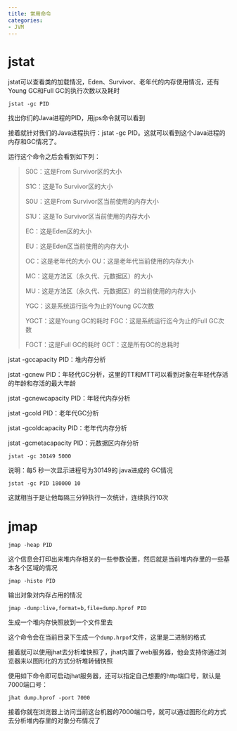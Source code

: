 ```yaml
---
title: 常用命令
categories: 
- JVM
---
```


# jstat

jstat可以查看类的加载情况，Eden、Survivor、老年代的内存使用情况，还有Young GC和Full GC的执行次数以及耗时

```
jstat -gc PID
```

找出你们的Java进程的PID，用jps命令就可以看到

接着就针对我们的Java进程执行：jstat -gc PID。这就可以看到这个Java进程的内存和GC情况了。

运行这个命令之后会看到如下列：

> S0C：这是From Survivor区的大小 
>
> S1C：这是To Survivor区的大小 
>
> S0U：这是From Survivor区当前使用的内存大小 
>
> S1U：这是To Survivor区当前使用的内存大小 
>
> EC：这是Eden区的大小 
>
> EU：这是Eden区当前使用的内存大小 
>
> OC：这是老年代的大小 OU：这是老年代当前使用的内存大小 
>
> MC：这是方法区（永久代、元数据区）的大小 
>
> MU：这是方法区（永久代、元数据区）的当前使用的内存大小 
>
> YGC：这是系统运行迄今为止的Young GC次数 
>
> YGCT：这是Young GC的耗时 FGC：这是系统运行迄今为止的Full GC次数 
>
> FGCT：这是Full GC的耗时 GCT：这是所有GC的总耗时

jstat -gccapacity PID：堆内存分析

jstat -gcnew PID：年轻代GC分析，这里的TT和MTT可以看到对象在年轻代存活的年龄和存活的最大年龄

jstat -gcnewcapacity PID：年轻代内存分析 

jstat -gcold PID：老年代GC分析 

jstat -gcoldcapacity PID：老年代内存分析 

jstat -gcmetacapacity PID：元数据区内存分析

```
jstat -gc 30149 5000
```

说明：每5 秒一次显示进程号为30149的 java进成的 GC情况

```
jstat -gc PID 180000 10
```

这就相当于是让他每隔三分钟执行一次统计，连续执行10次

# jmap

```
jmap -heap PID
```

这个信息会打印出来堆内存相关的一些参数设置，然后就是当前堆内存里的一些基本各个区域的情况

```
jmap -histo PID
```

输出对象对内存占用的情况

```
jmap -dump:live,format=b,file=dump.hprof PID
```

生成一个堆内存快照放到一个文件里去

这个命令会在当前目录下生成一个`dump.hrpof`文件，这里是二进制的格式

接着就可以使用jhat去分析堆快照了，jhat内置了web服务器，他会支持你通过浏览器来以图形化的方式分析堆转储快照

使用如下命令即可启动jhat服务器，还可以指定自己想要的http端口号，默认是7000端口号：

```
jhat dump.hprof -port 7000
```

接着你就在浏览器上访问当前这台机器的7000端口号，就可以通过图形化的方式去分析堆内存里的对象分布情况了